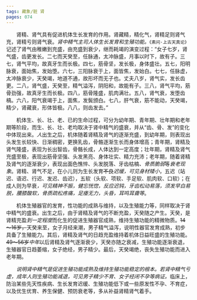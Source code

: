 ```yaml
---
tags: 藏象/脏 肾
pages: 074
---
```

&emsp;&emsp;肾精、肾气具有促进机体生长发育的作用。肾藏精，精化气，肾精足则肾气充，肾精亏则肾气衰。<dfn>肾中精气主司人体生长发育和生殖功能。</dfn>`《素问·上古天真论》`记述了肾气由稚嫩到充盛，由充盛到衰少，继而耗竭的演变过程：“女子七岁，肾气盛，齿更发长。二七而天癸至，任脉通，太冲脉盛，月事以时下，故有子。三七，肾气平均，故真牙生而长极。四七，筋骨坚，发长极，身体盛壮。五七，阳明脉衰，面始焦，发始堕。六七，三阳脉衰于上，面皆焦，发始白。七七，任脉虚，太冲脉衰少，天癸竭，地道不通，故形坏而无子也。丈夫八岁，肾气实，发长齿更。二八，肾气盛，天癸至，精气溢泻，阴阳和，故能有子。三八，肾气平均，筋骨劲强，故真牙生而长极。四八，筋骨隆盛，肌肉满壮。五八，肾气衰，发堕齿槁。六八，阳气衰竭于上，面焦，发鬓颁白。七八，肝气衰，筋不能动，天癸竭，精少，肾藏衰，形体皆极。八八，则齿发去。”

&emsp;&emsp;机体生、长、壮、老、已的生命过程，可分为幼年期、青年期、壮年期和老年期等阶段，而生、长、壮、老均取决于肾中精气的盛衰，并从“齿、骨、发”的变化中体现出来。<dfn>人</dfn>出生之后，机体随着肾精及肾气的逐渐充盛，到幼年期，则表现出头发生长较快、日渐稠密，更换乳齿，骨骼逐渐生长而身体增高；青年期，肾精及肾气隆盛，表现为长出智齿，骨骼长成，人体达到一定高度；壮年期，肾精及肾气充盛至极，表现出筋骨坚强、头发黑亮、身体壮实、精力充沛；老年期，随着肾精及肾气的逐渐衰少，表现出面色憔悴、头发脱落、牙齿枯槁<dfn>、骨质脆弱</dfn>等<dfn>衰老现象</dfn>。肾精、肾气不足，在小儿则为生长发育~~不良~~<dfn>迟缓，可见身材矮小</dfn>，五迟（站迟、语迟、行迟、发迟、齿迟），五软（头软、项软、手足软、肌肉软、口软）；在成人则为早衰<dfn>，可见精神不振，健忘恍惚，反应迟钝，牙齿松动易落，须发早白易脱，腰膝酸软，骨质疏松疼痛，足痿无力，头昏，耳鸣耳聋等</dfn>。

&emsp;&emsp;机体生殖器官的发育，性功能的成熟与维持，以及生殖能力等，同样取决于肾中精气的盛衰。出生之后，由于肾精及肾气的不断充盈，天癸随之产生。天癸，是肾精充盈<dfn>到一定程度</dfn>而化生的促进生殖器官成熟，维持生殖功能的精微物质。~~14～16岁，~~天癸来至，女子月经来潮，男子精气溢泻，说明性器官发育成熟，初步具备了生殖能力。其后，肾精及肾气的日趋充盈维持着机体日益旺盛的生殖功能。~~49～56岁~~<dfn>中年</dfn>以后肾精及肾气逐渐衰少，天癸亦随之衰减，生殖功能逐渐衰退，生殖器官日趋萎缩，女子绝经，男子精少。最后，天癸竭绝，丧失生殖功能而进入老年期。

&emsp;&emsp;<dfn>说明肾中精气是促进生殖功能成熟及维持生殖功能稳定的根本。若肾中精气亏虚，成年人则生殖功能减退，可见男子精少不育、女子经闭不孕等病证。</dfn>临床上，防治某些先天性疾病、生长发育迟缓、生殖功能低下或一些原发性不孕、不育症，以及优生优育、养生保健、预防衰老等，多从补益肾精肾气着手。